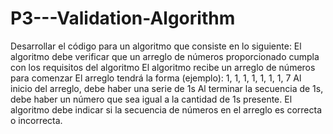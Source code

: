 # P3---Validation-Algorithm
Desarrollar el código para un algoritmo que consiste en lo siguiente: El algoritmo debe verificar que un arreglo de números proporcionado cumpla con los requisitos del algoritmo El algoritmo recibe un arreglo de números para comenzar El arreglo tendrá la forma (ejemplo): 1, 1, 1, 1, 1, 1, 1, 7 Al inicio del arreglo, debe haber una serie de 1s Al terminar la secuencia de 1s, debe haber un número que sea igual a la cantidad de 1s presente. El algoritmo debe indicar si la secuencia de números en el arreglo es correcta o incorrecta.

